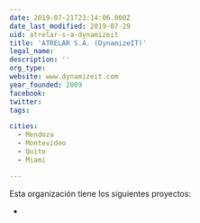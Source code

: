 ```yaml
---
date: 2019-07-21T23:14:06.000Z
date_last_modified: 2019-07-29
uid: atrelar-s-a-dynamizeit
title: 'ATRELAR S.A. (DynamizeIT)'
legal_name: 
description: ''
org_type: 
website: www.dynamizeit.com
year_founded: 2009
facebook: 
twitter: 
tags:

cities: 
  - Mendoza
  - Montevideo
  - Quito
  - Miami

---
```


Esta organización tiene los siguientes proyectos:

- [](/proyectos/plataforma-para-el-monitoreo-de-parametros-de-salud-y-de-actividad-del-adulto-mayor)
